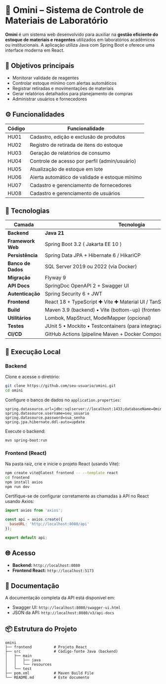 # 🧪 Omini – Sistema de Controle de Materiais de Laboratório

**Omini** é um sistema web desenvolvido para auxiliar na **gestão eficiente do estoque de materiais e reagentes** utilizados em laboratórios acadêmicos ou institucionais. A aplicação utiliza Java com Spring Boot e oferece uma interface moderna em React.

## 📌 Objetivos principais

* Monitorar validade de reagentes
* Controlar estoque mínimo com alertas automáticos
* Registrar retiradas e movimentações de materiais
* Gerar relatórios detalhados para planejamento de compras
* Administrar usuários e fornecedores

## ⚙️ Funcionalidades

| Código | Funcionalidade                                 |
| ------ | ---------------------------------------------- |
| HU01   | Cadastro, edição e exclusão de produtos        |
| HU02   | Registro de retirada de itens do estoque       |
| HU03   | Geração de relatórios de consumo               |
| HU04   | Controle de acesso por perfil (admin/usuário)  |
| HU05   | Atualização de estoque em lote                 |
| HU06   | Alerta automático de validade e estoque mínimo |
| HU07   | Cadastro e gerenciamento de fornecedores       |
| HU08   | Cadastro e gerenciamento de usuários           |

## 🧰 Tecnologias

| Camada             | Tecnologia                                                                |
| ------------------ | ------------------------------------------------------------------------- |
| **Backend**        | **Java 21**                                                               |
| **Framework Web**  | Spring Boot 3.2 ( Jakarta EE 10 )                                         |
| **Persistência**   | Spring Data JPA + Hibernate 6 / HikariCP                                  |
| **Banco de Dados** | SQL Server 2019 ou 2022 (via Docker)                                      |
| **Migração**       | Flyway 9                                                                  |
| **API Docs**       | SpringDoc OpenAPI 2 + Swagger UI                                          |
| **Autenticação**   | Spring Security 6 + JWT                                                   |
| **Frontend**       | React 18 + TypeScript ✚ Vite ✚ Material UI / TanStack Table / React Query |
| **Build**          | Maven 3.9 (backend) • Vite (bottom-up) (frontend)                         |
| **Utilitários**    | Lombok, MapStruct, ModelMapper (opcional)                                 |
| **Testes**         | JUnit 5 • Mockito • Testcontainers (para integração)                      |
| **CI/CD**          | GitHub Actions (pipeline Maven + Docker Compose)                          |

## 🚀 Execução Local

### Backend

Clone e acesse o diretório:

```bash
git clone https://github.com/seu-usuario/omini.git
cd omini
```

Configure o banco de dados no `application.properties`:

```properties
spring.datasource.url=jdbc:sqlserver://localhost:1433;databaseName=OminiDB
spring.datasource.username=seu_usuario
spring.datasource.password=sua_senha
spring.jpa.hibernate.ddl-auto=update
```

Execute o backend:

```bash
mvn spring-boot:run
```

### Frontend (React)

Na pasta raiz, crie e inicie o projeto React (usando Vite):

```bash
npm create vite@latest frontend -- --template react
cd frontend
npm install axios
npm run dev
```

Certifique-se de configurar corretamente as chamadas à API no React usando Axios:

```javascript
import axios from 'axios';

const api = axios.create({
  baseURL: 'http://localhost:8080/api'
});

export default api;
```

## 🌐 Acesso

* **Backend:** `http://localhost:8080`
* **Frontend React:** `http://localhost:5173`

## 📖 Documentação

A documentação completa da API está disponível em:

* Swagger UI: `http://localhost:8080/swagger-ui.html`
* JSON da API: `http://localhost:8080/v3/api-docs`

## 📦 Estrutura do Projeto

```
omini
├── frontend          # Projeto React
├── src               # Código-fonte Java (backend)
│   ├── main
│   │   ├── java
│   │   └── resources
│   └── test
├── pom.xml           # Maven Build File
└── README.md         # Este documento
```

